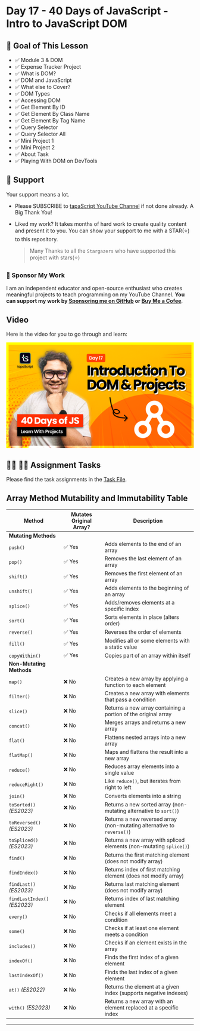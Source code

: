 # Day 17 - 40 Days of JavaScript - Intro to JavaScript DOM

## **🎯 Goal of This Lesson**

- ✅ Module 3 & DOM
- ✅ Expense Tracker Project
- ✅ What is DOM?
- ✅ DOM and JavaScript
- ✅ What else to Cover?
- ✅ DOM Types
- ✅ Accessing DOM
- ✅ Get Element By ID
- ✅ Get Element By Class Name
- ✅ Get Element By Tag Name
- ✅ Query Selector
- ✅ Query Selector All
- ✅ Mini Project 1
- ✅ Mini Project 2
- ✅ About Task
- ✅ Playing With DOM on DevTools

## 🫶 Support

Your support means a lot.

- Please SUBSCRIBE to [tapaScript YouTube Channel](https://youtube.com/tapasadhikary) if not done already. A Big Thank You!
- Liked my work? It takes months of hard work to create quality content and present it to you. You can show your support to me with a STAR(⭐) to this repository.

    > Many Thanks to all the `Stargazers` who have supported this project with stars(⭐)

### 🤝 Sponsor My Work

I am an independent educator and open-source enthusiast who creates meaningful projects to teach programming on my YouTube Channel. **You can support my work by [Sponsoring me on GitHub](https://github.com/sponsors/atapas) or [Buy Me a Cofee](https://buymeacoffee.com/tapasadhikary)**.

## Video

Here is the video for you to go through and learn:

[![day-17](./banner.png)](https://youtu.be/F4mVSaj6uls "Video")

## **👩‍💻 🧑‍💻 Assignment Tasks**

Please find the task assignments in the [Task File](./task.md).

## Array Method Mutability and Immutability Table

| Method                     | Mutates Original Array? | Description |
|----------------------------|------------------------|-------------|
| **Mutating Methods**       |                        |             |
| `push()`                   | ✅ Yes                 | Adds elements to the end of an array |
| `pop()`                    | ✅ Yes                 | Removes the last element of an array |
| `shift()`                  | ✅ Yes                 | Removes the first element of an array |
| `unshift()`                | ✅ Yes                 | Adds elements to the beginning of an array |
| `splice()`                 | ✅ Yes                 | Adds/removes elements at a specific index |
| `sort()`                   | ✅ Yes                 | Sorts elements in place (alters order) |
| `reverse()`                | ✅ Yes                 | Reverses the order of elements |
| `fill()`                   | ✅ Yes                 | Modifies all or some elements with a static value |
| `copyWithin()`             | ✅ Yes                 | Copies part of an array within itself |
| **Non-Mutating Methods**   |                        |             |
| `map()`                    | ❌ No                  | Creates a new array by applying a function to each element |
| `filter()`                 | ❌ No                  | Creates a new array with elements that pass a condition |
| `slice()`                  | ❌ No                  | Returns a new array containing a portion of the original array |
| `concat()`                 | ❌ No                  | Merges arrays and returns a new array |
| `flat()`                   | ❌ No                  | Flattens nested arrays into a new array |
| `flatMap()`                | ❌ No                  | Maps and flattens the result into a new array |
| `reduce()`                 | ❌ No                  | Reduces array elements into a single value |
| `reduceRight()`            | ❌ No                  | Like `reduce()`, but iterates from right to left |
| `join()`                   | ❌ No                  | Converts elements into a string |
| `toSorted()` *(ES2023)*    | ❌ No                  | Returns a new sorted array (non-mutating alternative to `sort()`) |
| `toReversed()` *(ES2023)*  | ❌ No                  | Returns a new reversed array (non-mutating alternative to `reverse()`) |
| `toSpliced()` *(ES2023)*   | ❌ No                  | Returns a new array with spliced elements (non-mutating `splice()`) |
| `find()`                   | ❌ No                  | Returns the first matching element (does not modify array) |
| `findIndex()`              | ❌ No                  | Returns index of first matching element (does not modify array) |
| `findLast()` *(ES2023)*    | ❌ No                  | Returns last matching element (does not modify array) |
| `findLastIndex()` *(ES2023)* | ❌ No                  | Returns index of last matching element |
| `every()`                  | ❌ No                  | Checks if all elements meet a condition |
| `some()`                   | ❌ No                  | Checks if at least one element meets a condition |
| `includes()`               | ❌ No                  | Checks if an element exists in the array |
| `indexOf()`                | ❌ No                  | Finds the first index of a given element |
| `lastIndexOf()`            | ❌ No                  | Finds the last index of a given element |
| `at()` *(ES2022)*          | ❌ No                  | Returns the element at a given index (supports negative indexes) |
| `with()` *(ES2023)*        | ❌ No                  | Returns a new array with an element replaced at a specific index |

---
